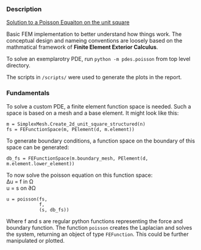 ### Description

[Solution to a Poisson Equaiton on the unit square](report/figs/contour_1.png)

Basic FEM implementation to better understand how things work.
The conceptual design and nameing conventions are loosely based on the
mathmatical framework of __Finite Element Exterior Calculus__.


To solve an exemplarotry PDE, run `python -m pdes.poisson` from top level directory.

The scripts in `/scripts/` were used to generate the plots in the report.


### Fundamentals
To solve a custom PDE, a finite element function space is needed.
Such a space is based on a mesh and a base element.
It might look like this:
```
m = SimplexMesh.Create_2d_unit_square_structured(n)
fs = FEFunctionSpace(m, PElement(d, m.element))
```

To generate boundary conditions, a function space on the boundary of this space can be generated:
```
db_fs = FEFunctionSpace(m.boundary_mesh, PElement(d, m.element.lower_element))
```

To now solve the poisson equation on this function space:  
∆u = f in Ω  
u = s on ∂Ω  
```
u = poisson(fs,
            f,
            (s, db_fs))
```
Where f and s are regular python functions representing the force and boundary function.
The function `poisson` creates the Laplacian and solves the system, returning an object of type `FEFunction`.
This could be further manipulated or plotted.
